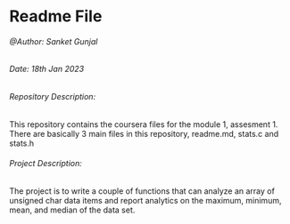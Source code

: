 # Readme File

###### @Author: Sanket Gunjal

###### Date: 18th Jan 2023

###### Repository Description:
This repository contains the coursera files for the module 1, assesment 1. There are basically 3 main files in this repository, readme.md, stats.c and stats.h

###### Project Description:
The project is to write a couple of functions that can analyze an array of unsigned char data items and report analytics on the maximum, minimum, mean, and median of the data set.

